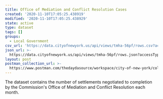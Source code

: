```yaml
---
title: Office of Mediation and Conflict Resolution Cases
created: '2020-11-10T17:05:25.438919'
modified: '2020-11-10T17:05:25.438929'
state: active
type: dataset
tags: []
groups:
  - Local Government
csv_url: 'https://data.cityofnewyork.us/api/views/tmha-56pf/rows.csv?accessType=DOWNLOAD'
json_url: >-
  https://data.cityofnewyork.us/api/views/tmha-56pf/rows.json?accessType=DOWNLOAD
layout: post
postman_collection_url: >-
  https://www.postman.com/thedaydasource/workspace/city-of-new-york/collection/15909983-df5909c4-80ed-4090-b436-c8bde259c311
---
```

The dataset contains the number of settlements negotiated to completion by the Commission's Office of Mediation and Conflict Resolution each month.
